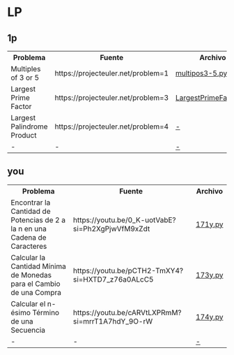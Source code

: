 # LP

## 1p
<table>
    <tr>
        <th>Problema</th>
        <th>Fuente</th>
        <th>Archivo</th>
    </tr>
    <tr>
        <td>Multiples of 3 or 5</td>
        <td>https://projecteuler.net/problem=1 </td>
        <td> <a href="./1p/multipos3-5.py">multipos3-5.py</a> </td>
    </tr>
    <tr>
        <td>Largest Prime Factor</td>
        <td>https://projecteuler.net/problem=3</td>
        <td> <a href="./1p/LargestPrimeFactor.py">LargestPrimeFactor.py</a> </td>
    </tr>
    <tr>
        <td>Largest Palindrome Product</td>
        <td>https://projecteuler.net/problem=4</td>
        <td> <a href="./1p/">-</a> </td>
    </tr>
    <tr>
        <td>-</td>
        <td>-</td>
        <td> <a href="./1p/">-</a> </td>
    </tr>

</table>

## you
<table>
    <tr>
        <th>Problema</th>
        <th>Fuente</th>
        <th>Archivo</th>
    </tr>
    <tr>
        <td>Encontrar la Cantidad de Potencias de 2 a la n en una Cadena de Caracteres</td>
        <td> https://youtu.be/0_K-uotVabE?si=Ph2XgPjwVfM9xZdt </td>
        <td> <a href="./you/171y.py"> 171y.py </a> </td>
    </tr>
    <tr>
        <td>Calcular la Cantidad Mínima de Monedas para el Cambio de una Compra</td>
        <td>https://youtu.be/pCTH2-TmXY4?si=HXTD7_z76a0ALcC5</td>
        <td> <a href="./you/173y.py"> 173y.py </a> </td>
    </tr>
    <tr>
        <td>Calcular el n-ésimo Término de una Secuencia</td>
        <td>https://youtu.be/cARVtLXPRmM?si=mrrT1A7hdY_9O-rW</td>
        <td> <a href="./you/174y.py"> 174y.py </a> </td>
    </tr>
    <tr>
        <td>-</td>
        <td>-</td>
        <td> <a href="./you/"> - </a> </td>
    </tr>

</table>
